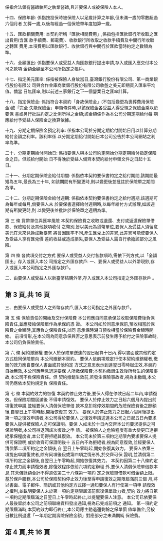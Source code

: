 係指合法領有醫師執照之執業醫師,且非要保人或被保險人本人。 

十四、保險年齡: 
係指按投保時被保險人以足歲計算之年齡,但未滿一歲的零數超過六個月者 加算一歲,以後每經過一個保險單年度加算一歲。 

十五、匯款相關費用: 
本契約所稱「匯款相關費用」,係指包括匯款銀行所收取之匯出費用(含匯 款手續費、郵電費)、收款銀行所收取之收款手續費及中間行所收取之轉匯 費用,本項費用以匯款銀行、收款銀行與中間行於匯款當時約定之數額為準。 

十六、全額匯出: 
係指要保人或受益人向匯款銀行提出申請,存入或匯入應交付本公司之款項 金額全額至本公司所指定之帳戶。 

十七、指定美元匯率: 
係指被保險人身故當日,臺灣銀行股份有限公司、第一商業銀行股份有限公 司與合作金庫商業銀行股份有限公司收盤之美元即期買入匯率平均值。倘當 日無匯率,則以前述三家銀行之下一個營業日之匯率計算。 

十八、指定保險金: 
係指符合本契約「身故保險金」(不包括變更為喪葬費用保險金)或「完全 失能保險金」申領條件時,以該保險金各受益人得受領之保險金乘以於要保 書或另行批註約定之比例所得之金額;該金額係作為本公司分期定期給付每 期應給付予受益人保險金之換算依據。 

十九、分期定期保險金預定利率: 
係指本公司於分期定期給付開始日用以計算分期給付金額之利率。該利率係 以分期定期給付開始日本公司公告於本公司網站之利率為準。 

二十、分期定期給付開始日: 
係指要保人與本公司約定開始分期定期給付指定保險金之日。但該給付開始 日不得晚於受益人備齊本契約給付申領文件之日起十五日。 

二十一、分期定期保險金給付期間: 
係指依本契約要保書約定之給付期間,該期間最短為五年,最長為三十年, 如該期間有所變更時,則以變更後並批註於保險單之期間為準。 

二十二、分期定期保險金給付週期: 
係指依本契約要保書約定之給付週期,該週期可為每年或每月,倘要保人未 於要保書選擇給付週期時,以每年給付方式辦理,如該週期有所變更時,則 以變更後並批註於保險單之週期為準。 

第 三 條 貨幣單位與匯率風險 本契約保險費之收取或退還、支付或返還保險單借款、保險給付及其他款項收付 之幣別,皆以美元為貨幣單位,要保人及受益人須留意美元在未來兌換成新臺幣 將會因匯率不同,產生匯兌上的差異,此差異可能使要保人及受益人享有匯兌價 差的收益或造成損失,要保人及受益人需自行承擔該部分之風險。 

第 四 條 各款項交付之方式 要保人或受益人交付各款項時,需依下列方式,以「全額匯出」存入或匯入本公 司指定之外匯存款戶: 
一、要保人或受益人以外幣現鈔,存入或匯入本公司指定之外匯存款戶。 

二、由要保人或受益人以新臺幣結購外幣,存入或匯入本公司指定之外匯存款戶 
。 

## 第 3 頁,共 16 頁

三、由要保人或受益人之外幣存款戶,匯入本公司指定之外匯存款戶。 

第 五 條 保險責任的開始及交付保險費 本公司應自同意承保並收取保險費後負保險責任,並應發給保險單作為承保的憑 證。 本公司如於同意承保前,預收相當於保險費之金額時,其應負之保險責任,以同 意承保時溯自預收相當於保險費金額時開始。 前項情形,在本公司為同意承保與否之意思表示前發生應予給付之保險事故時, 本公司仍負保險責任。 

第 六 條 契約撤銷權 要保人於保險單送達的翌日起算十日內,得以書面或其他約定方式檢同保險單向 本公司撤銷本契約。 要保人依前項規定行使本契約撤銷權者,撤銷的效力應自要保人書面或其他約定 方式之意思表示到達翌日零時起生效,本契約自始無效,本公司應無息退還要保 人所繳保險費;本契約撤銷生效後所發生的保險事故,本公司不負保險責任。但 契約撤銷生效前,若發生保險事故者,視為未撤銷,本公司仍應依本契約規定負 保險責任。 

第 七 條 本契約效力的恢復 本契約停止效力後,要保人得在停效日起二年內,申請復效。但保險期間屆滿後 不得申請復效。 要保人於停止效力之日起六個月內提出前項復效申請,並經要保人清償保險單借 款本息扣除停效期間的危險保險費後之餘額後,自翌日上午零時起,開始恢復其 效力。 要保人於停止效力之日起六個月後提出第一項之復效申請者,本公司得於要保人 之復效申請送達本公司之日起五日內要求要保人提供被保險人之可保證明。要保 人如未於十日內交齊本公司要求提供之可保證明者,本公司得退回該次復效之申 請。 被保險人之危險程度有重大變更已達拒絕承保程度者,本公司得拒絕其復效。 本公司未於第三項約定期限內要求要保人提供可保證明,或於收齊可保證明後十 五日內不為拒絕者,視為同意復效,並經要保人清償第二項所約定之金額後,自 翌日上午零時起,開始恢復其效力。 要保人依第三項提出申請復效者,除有同項後段或第四項之情形外,於交齊可保 證明,並清償第二項所約定之金額後,自翌日上午零時起,開始恢復其效力。 本契約因第二十八條約定停止效力而申請復效者,除復效程序依前六項約定辦理 外,要保人清償保險單借款本息,其未償餘額合計不得逾依第二十八條第一項約 定之保險單借款可借金額上限。 基於保戶服務,本公司於保險契約停止效力後至得申請復效之期限屆滿前三個 月,將以書面、電子郵件、簡訊或其他約定方式擇一通知要保人有行使第一項申 請復效之權利,並載明要保人未於第一項約定期限屆滿前恢復保單效力者,契約 效力將自第一項約定期限屆滿之日翌日上午零時起終止,以提醒要保人注意。 本公司已依要保人最後留於本公司之前項聯絡資料發出通知,視為已完成前項之 通知。 第一項約定期限屆滿時,本契約效力即行終止,本公司應主動退還剩餘之保單價 值準備金;另按日數比例退還「一年期定期壽險保險金額」對應部分之未滿期純 保險費。 

## 第 4 頁,共 16 頁

